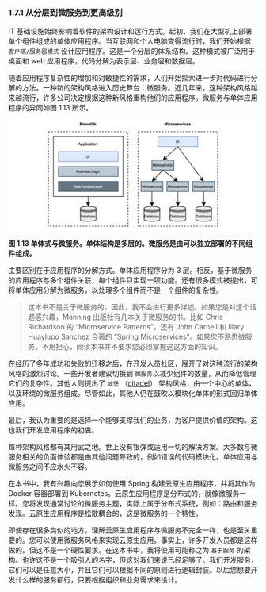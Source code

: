 ### 1.7.1 从分层到微服务到更高级别

IT 基础设施始终影响着软件的架构设计和运行方式。起初，我们在大型机上部署单个组件组成的单体应用程序。当互联网和个人电脑变得流行时，我们开始根据 `客户端/服务器模式` 设计应用程序。这是一个分层的体系结构。这种模式被广泛用于桌面和 web 应用程序，代码分解为表示层、业务层和数据层。

随着应用程序复杂性的增加和对敏捷性的需求，人们开始探索进一步对代码进行分解的方法。一种新的架构风格进入历史舞台：微服务。近几年来，这种架构风格越来越流行，许多公司决定根据这种新风格重构他们的应用程序。微服务与单体应用程序的异同如图 1.13 所示。

![](../../assets/1.13.jpg)

**图 1.13 单体式与微服务。单体结构是多层的。微服务是由可以独立部署的不同组件组成。** <br/>

主要区别在于应用程序的分解方式。单体应用程序分为 3 层。相反，基于微服务的应用程序与多个组件关联，每个组件只实现一项功能。还有很多模式被提出，可将单体应用分解为微服务，以处理多个组件而不是一个组件的复杂性。

>这本书不是关于微服务的。因此，我不会进行更多详述。如果您是对这个话题感兴趣，Manning 出版社有几本关于微服务的书。比如 Chris Richardson 的 “Microservice Patterns”，还有 John Carnell 和 Illary Huaylupo Sanchez 合著的 “Spring Microservices”。如果您不熟悉微服务，不用担心，阅读本书并不要求您必须掌握这这方面的知识。


在经历了多年成功和失败的迁移之后，在开发人员社区，展开了对这种流行的架构风格的激烈讨论。一些开发者建议切换到 `微服务`以减少组件的数量，从而降低管理它们的复杂性。其他人则提出了 `城堡` （[citadel](https://blog.appsignal.com/2020/04/08/the-citadel-architecture-at-appsignal.html)） 架构风格，由一个中心的单体，以及环绕的微服务组成。尽管如此，其他人仍在鼓吹以模块化单体的形式回归单体应用。

最后，我认为重要的是选择一个能够支撑我们的业务，为客户提供价值的架构。这也我们开发应用程序的初衷。

每种架构风格都有其用武之地。世上没有银弹或适用一切的解决方案。大多数与微服务相关的负面体验都是由其他问题导致的，例如错误的代码模块化。单体应用与微服务之间不应水火不容。

在本书中，我有兴趣向您展示如何使用 Spring 构建云原生应用程序，并将其作为 Docker 容器部署到 Kubernetes。云原生应用程序是分布式的，就像微服务一样。您将发现通常讨论的微服务主题，实际上属于分布式系统，例如：路由和服务发现。云原生应用程序是松散耦合的，这是微服务的一个特性。

即使存在很多类似的地方，理解云原生应用程序与微服务不完全一样，也是至关重要的。您可以使用微服务风格来实现云原生应用。事实上，许多开发人员都是这样做的。但这不是一个硬性要求。在这本书中，我将使用可能称之为 `基于服务` 的架构。也许这不是一个吸引人的名字，但这对我们来说已经足够了。我们开发服务，它们可以是任意大小，并且它们可以根据不同的原则进行逻辑封装。以后您想要开发什么样的服务都行，只要根据组织和业务需求来设计。

